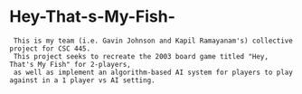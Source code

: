 # Hey-That-s-My-Fish-
     This is my team (i.e. Gavin Johnson and Kapil Ramayanam's) collective project for CSC 445. 
     This project seeks to recreate the 2003 board game titled "Hey, That's My Fish" for 2-players, 
     as well as implement an algorithm-based AI system for players to play against in a 1 player vs AI setting.
